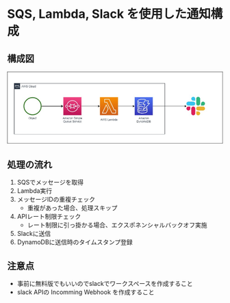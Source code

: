 # SQS, Lambda, Slack を使用した通知構成

## 構成図

![sqs_lambda_dynamodb_slack](./img/sqs_lambda_dynamodb_slack.jpg)

## 処理の流れ

1. SQSでメッセージを取得
2. Lambda実行
3. メッセージIDの重複チェック
   - 重複があった場合、処理スキップ
4. APIレート制限チェック
   - レート制限に引っ掛かる場合、エクスポネンシャルバックオフ実施
5. Slackに送信
6. DynamoDBに送信時のタイムスタンプ登録

## 注意点

- 事前に無料版でもいいのでslackでワークスペースを作成すること
- slack APIの Incomming Webhook を作成すること
